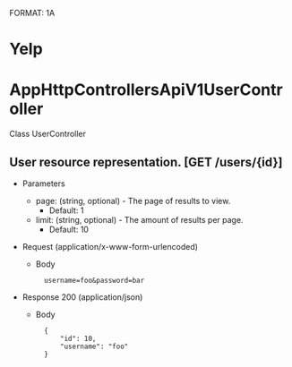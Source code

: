 FORMAT: 1A

# Yelp

# AppHttpControllersApiV1UserController
Class UserController

## User resource representation. [GET /users/{id}]


+ Parameters
    + page: (string, optional) - The page of results to view.
        + Default: 1
    + limit: (string, optional) - The amount of results per page.
        + Default: 10

+ Request (application/x-www-form-urlencoded)
    + Body

            username=foo&password=bar

+ Response 200 (application/json)
    + Body

            {
                "id": 10,
                "username": "foo"
            }